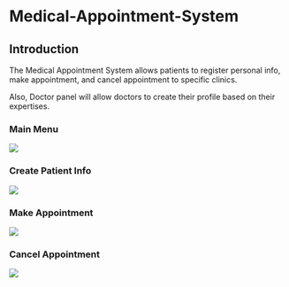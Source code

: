 # Medical-Appointment-System

## Introduction

The Medical Appointment System allows patients to register personal info, make appointment, and cancel appointment to specific clinics. 

Also, Doctor panel will allow doctors to create their profile based on their expertises. 


### Main Menu

<a href='https://www.linkpicture.com/view.php?img=LPic62df2faf55c7c554408629'><img src='https://www.linkpicture.com/q/Screen-Shot-2022-07-25-at-6.57.14-PM.png' type='image'></a>

### Create Patient Info

<a href='https://www.linkpicture.com/view.php?img=LPic62df310123ac4628316779'><img src='https://www.linkpicture.com/q/Screen-Shot-2022-07-25-at-6.59.35-PM.png' type='image'></a>



### Make Appointment

<a href='https://www.linkpicture.com/view.php?img=LPic62df338e0d2f2227241939'><img src='https://www.linkpicture.com/q/Screen-Shot-2022-07-25-at-7.21.18-PM.png' type='image'></a>


### Cancel Appointment

<a href='https://www.linkpicture.com/view.php?img=LPic62df312095f6e1313328183'><img src='https://www.linkpicture.com/q/Screen-Shot-2022-07-25-at-7.00.49-PM.png' type='image'></a>